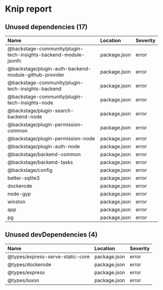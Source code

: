 # Knip report

## Unused dependencies (17)

| Name                                                            | Location     | Severity |
| :-------------------------------------------------------------- | :----------- | :------- |
| @backstage-community/plugin-tech-insights-backend-module-jsonfc | package.json | error    |
| @backstage/plugin-auth-backend-module-github-provider           | package.json | error    |
| @backstage-community/plugin-tech-insights-backend               | package.json | error    |
| @backstage-community/plugin-tech-insights-node                  | package.json | error    |
| @backstage/plugin-search-backend-node                           | package.json | error    |
| @backstage/plugin-permission-common                             | package.json | error    |
| @backstage/plugin-permission-node                               | package.json | error    |
| @backstage/plugin-auth-node                                     | package.json | error    |
| @backstage/backend-common                                       | package.json | error    |
| @backstage/backend-tasks                                        | package.json | error    |
| @backstage/config                                               | package.json | error    |
| better-sqlite3                                                  | package.json | error    |
| dockerode                                                       | package.json | error    |
| node-gyp                                                        | package.json | error    |
| winston                                                         | package.json | error    |
| app                                                             | package.json | error    |
| pg                                                              | package.json | error    |

## Unused devDependencies (4)

| Name                             | Location     | Severity |
| :------------------------------- | :----------- | :------- |
| @types/express-serve-static-core | package.json | error    |
| @types/dockerode                 | package.json | error    |
| @types/express                   | package.json | error    |
| @types/luxon                     | package.json | error    |
